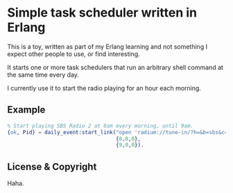 # Simple task scheduler written in Erlang

This is a toy, written as part of my Erlang learning and not something I
expect other people to use, or find interesting.

It starts one or more task schedulers that run an arbitrary shell command
at the same time every day.

I currently use it to start the radio playing for an hour each morning.

## Example

``` erlang
% Start playing SBS Radio 2 at 8am every morning, until 9am.
{ok, Pid} = daily_event:start_link("open 'radium://tune-in/?h=&b=sbs&c=2&'",
                                   {8,0,0},
                                   {9,0,0}).
```

## License & Copyright

Haha.
